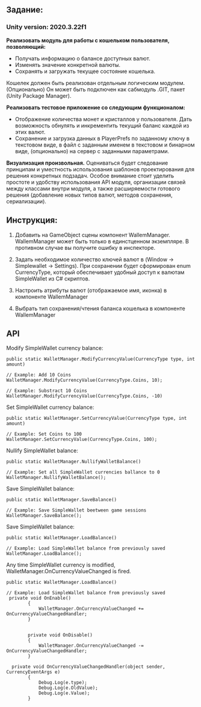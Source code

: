 ## Задание:
### Unity version: 2020.3.22f1
**Реализовать модуль для работы с кошельком пользователя, позволяющий:**
- Получать информацию о балансе доступных валют.
- Изменять значение конкретной валюты.
- Сохранять и загружать текущее состояние кошелька.

Кошелек должен быть реализован отдельным логическим модулем.
(Опционально) Он может быть подключен как сабмодуль .GIT, пакет (Unity Package Manager).

**Реализовать тестовое приложение со следующим функционалом:**
- Отображение количества монет и кристаллов у пользователя. Дать возможность обнулять и инкрементить текущий баланс каждой из этих валют.
- Сохранение и загрузка данных в PlayerPrefs по заданному ключу в текстовом виде, в файл с заданным именем в текстовом и бинарном виде, 
(опционально) на сервер с заданными параметрами.

**Визуализация произвольная.**
Оцениваться будет следование принципам и уместность использования шаблонов проектирования для решения конкретных подзадач. 
Особое внимание стоит уделить простоте и удобству использования API модуля, организации связей между классами внутри модуля, 
а также расширяемости готового решения (добавление новых типов валют, методов сохранения, сериализации).

## Инструкция:

1) Добавить на GameObject сцены компонент WallemManager. 
WallemManager может быть только в единстценном экземпляре. В противном случае вы получите ошибку в инспекторе.

2) Задать необходимое количество ключей валют в (Window -> Simplewallet -> Settings). 
При сохранении будет сформирован enum CurrencyType, который обеспечивает удобный доступ к валютам SimpleWallet из C# скриптов.

3) Настроить атрибуты валют (отображаемое имя, иконка) в компоненте WallemManager

4) Выбрать тип сохранения/чтения баланса кошелька в компоненте WallemManager

## API

Modify SimpleWallet currency balance:
```
public static WalletManager.ModifyCurrencyValue(CurrencyType type, int amount)

// Example: Add 10 Coins
WalletManager.ModifyCurrencyValue(CurrencyType.Coins, 10);

// Example: Substract 10 Coins
WalletManager.ModifyCurrencyValue(CurrencyType.Coins, -10)

```

Set SimpleWallet currency balance:
```
public static WalletManager.SetCurrencyValue(CurrencyType type, int amount)

// Example: Set Coins to 100
WalletManager.SetCurrencyValue(CurrencyType.Coins, 100);
```

Nullify SimpleWallet balance:
```
public static WalletManager.NullifyWalletBalance()

// Example: Set all SimpleWallet currencies ballance to 0
WalletManager.NullifyWalletBalance();
```

Save SimpleWallet balance:
```
public static WalletManager.SaveBalance()

// Example: Save SimpleWallet beetween game sessions
WalletManager.SaveBalance();
```

Save SimpleWallet balance:
```
public static WalletManager.LoadBalance()

// Example: Load SimpleWallet balance from previously saved
WalletManager.LoadBalance();
```

Any time SimpleWallet currency is modified, WalletManager.OnCurrencyValueChanged is fired.

```
public static WalletManager.LoadBalance()

// Example: Load SimpleWallet balance from previously saved
 private void OnEnable()
        {
            WalletManager.OnCurrencyValueChanged += OnCurrencyValueChangedHandler;
        }


        private void OnDisable()
        {
            WalletManager.OnCurrencyValueChanged -= OnCurrencyValueChangedHandler;
        }
        
  private void OnCurrencyValueChangedHandler(object sender, CurrencyEventArgs e)
        {
            Debug.Log(e.type);
            Debug.Log(e.OldValue);
            Debug.Log(e.Value);
        }
```

